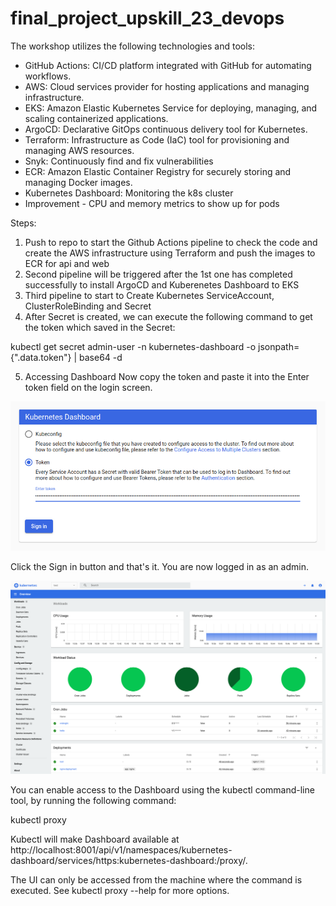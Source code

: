 # final_project_upskill_23_devops

The workshop utilizes the following technologies and tools:

- GitHub Actions: CI/CD platform integrated with GitHub for automating workflows.
- AWS: Cloud services provider for hosting applications and managing infrastructure.
- EKS: Amazon Elastic Kubernetes Service for deploying, managing, and scaling containerized applications.
- ArgoCD: Declarative GitOps continuous delivery tool for Kubernetes.
- Terraform: Infrastructure as Code (IaC) tool for provisioning and managing AWS resources.
- Snyk: Continuously find and fix vulnerabilities
- ECR: Amazon Elastic Container Registry for securely storing and managing Docker images.
- Kubernetes Dashboard: Monitoring the k8s cluster
- Improvement - CPU and memory metrics to show up for pods

Steps:

1) Push to repo to start the Github Actions pipeline to check the code and create the AWS infrastructure using Terraform and push the images to ECR for api and web
2) Second pipeline will be triggered after the 1st one has completed successfully to install ArgoCD and Kuberenetes Dashboard to EKS
3) Third pipeline to start to Create Kubernetes ServiceAccount, ClusterRoleBinding and Secret
4) After Secret is created, we can execute the following command to get the token which saved in the Secret:

kubectl get secret admin-user -n kubernetes-dashboard -o jsonpath={".data.token"} | base64 -d

5) Accessing Dashboard
Now copy the token and paste it into the Enter token field on the login screen.

![alt text](image.png)

Click the Sign in button and that's it. You are now logged in as an admin.

![alt text](image-1.png)

You can enable access to the Dashboard using the kubectl command-line tool, by running the following command:

kubectl proxy

Kubectl will make Dashboard available at http://localhost:8001/api/v1/namespaces/kubernetes-dashboard/services/https:kubernetes-dashboard:/proxy/.

The UI can only be accessed from the machine where the command is executed. See kubectl proxy --help for more options.

